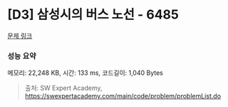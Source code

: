 # [D3] 삼성시의 버스 노선 - 6485 

[문제 링크](https://swexpertacademy.com/main/code/problem/problemDetail.do?contestProbId=AWczm7QaACgDFAWn) 

### 성능 요약

메모리: 22,248 KB, 시간: 133 ms, 코드길이: 1,040 Bytes



> 출처: SW Expert Academy, https://swexpertacademy.com/main/code/problem/problemList.do